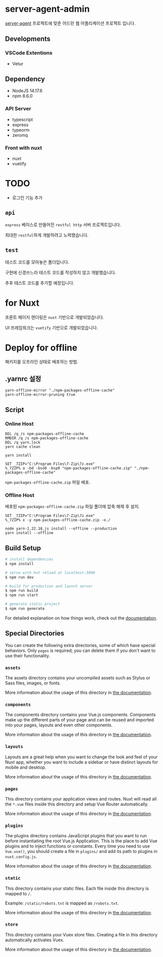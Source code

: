 # server-agent-admin

[server-agent](https://github.com/hdmun/server-agent) 프로젝트에 맞춘 어드민 웹 어플리케이션 프로젝트 입니다.

## Developments

### VSCode Extentions

- Vetur

## Dependency

- NodeJS 14.17.6
- npm 8.6.0

### API Server

- typescript
- express
- typeorm
- zeromq

### Front with nuxt

- nuxt
- vuetify


# TODO

- 로그인 기능 추가


## `api`

`express` 베이스로 만들어진 `restful http` 서버 프로젝트입니다.

최대한 `restful`하게 개발하려고 노력했습니다.


## `test`

테스트 코드를 모아놓은 폴더입니다.

구현에 신경쓰느라 테스트 코드를 작성하지 않고 개발했습니다.

추후 테스트 코드를 추가할 예정입니다.


# for Nuxt

프론트 페이지 렌더링은 `nuxt` 기반으로 개발되었습니다.

UI 프레임워크는 `vuetify` 기반으로 개발되었습니다.


# Deploy for offline

패키지를 오프라인 상태로 배포하는 방법.

## .yarnrc 설정

```
yarn-offline-mirror "./npm-packages-offline-cache"
yarn-offline-mirror-pruning true
```

## Script

### Online Host

```
DEL /q /s npm-packages-offline-cache
RMDIR /q /s npm-packages-offline-cache
DEL /q yarn.lock
yarn cache clean

yarn install

SET _7ZIP="C:\Program Files\7-Zip\7z.exe"
%_7ZIP% a -bd -bso0 -bsp0 "npm-packages-offline-cache.zip" "./npm-packages-offline-cache"
```

`npm-packages-offline-cache.zip` 파일 배포.

### Offline Host

배포된 `npm-packages-offline-cache.zip` 파일 폴더에 압축 해제 후 설치.

```
SET _7ZIP="C:\Program Files\7-Zip\7z.exe"
%_7ZIP% x -y npm-packages-offline-cache.zip -o./

node yarn-1.22.18.js install --offline --production
yarn install --offline
```


## Build Setup

```bash
# install dependencies
$ npm install

# serve with hot reload at localhost:3000
$ npm run dev

# build for production and launch server
$ npm run build
$ npm run start

# generate static project
$ npm run generate
```

For detailed explanation on how things work, check out the [documentation](https://nuxtjs.org).

## Special Directories

You can create the following extra directories, some of which have special behaviors. Only `pages` is required; you can delete them if you don't want to use their functionality.

### `assets`

The assets directory contains your uncompiled assets such as Stylus or Sass files, images, or fonts.

More information about the usage of this directory in [the documentation](https://nuxtjs.org/docs/2.x/directory-structure/assets).

### `components`

The components directory contains your Vue.js components. Components make up the different parts of your page and can be reused and imported into your pages, layouts and even other components.

More information about the usage of this directory in [the documentation](https://nuxtjs.org/docs/2.x/directory-structure/components).

### `layouts`

Layouts are a great help when you want to change the look and feel of your Nuxt app, whether you want to include a sidebar or have distinct layouts for mobile and desktop.

More information about the usage of this directory in [the documentation](https://nuxtjs.org/docs/2.x/directory-structure/layouts).

### `pages`

This directory contains your application views and routes. Nuxt will read all the `*.vue` files inside this directory and setup Vue Router automatically.

More information about the usage of this directory in [the documentation](https://nuxtjs.org/docs/2.x/get-started/routing).

### `plugins`

The plugins directory contains JavaScript plugins that you want to run before instantiating the root Vue.js Application. This is the place to add Vue plugins and to inject functions or constants. Every time you need to use `Vue.use()`, you should create a file in `plugins/` and add its path to plugins in `nuxt.config.js`.

More information about the usage of this directory in [the documentation](https://nuxtjs.org/docs/2.x/directory-structure/plugins).

### `static`

This directory contains your static files. Each file inside this directory is mapped to `/`.

Example: `/static/robots.txt` is mapped as `/robots.txt`.

More information about the usage of this directory in [the documentation](https://nuxtjs.org/docs/2.x/directory-structure/static).

### `store`

This directory contains your Vuex store files. Creating a file in this directory automatically activates Vuex.

More information about the usage of this directory in [the documentation](https://nuxtjs.org/docs/2.x/directory-structure/store).

